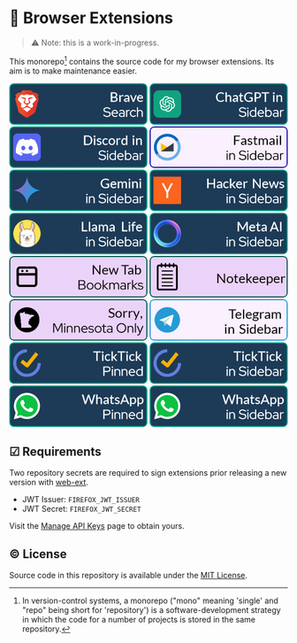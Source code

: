 # 🔌 Browser Extensions

> ⚠ Note: this is a work-in-progress.

This monorepo[^1] contains the source code for my browser extensions. Its aim is to make maintenance easier.

<img src="assets/banners/brave-header-2.png">
<img src="assets/banners/chatgpt-banner-1.png">
<img src="assets/banners/discord-banner-2.png">
<img src="assets/banners/fastmail-sidebar-1.png">
<img src="assets/banners/gemini-2.png">
<img src="assets/banners/hn-2.png">
<img src="assets/banners/llamalife-2.png">
<img src="assets/banners/metaai-2.png">
<img src="assets/banners/newtab-bookmarks-1.png">
<img src="assets/banners/notekeeper-2.png">
<img src="assets/banners/sorry-mn-only-2.png">
<img src="assets/banners/telegram-sidebar-1.png">
<img src="assets/banners/ticktick-pinned-2.png">
<img src="assets/banners/ticktick-sidebar-1.png">
<img src="assets/banners/whatsapp-pinned-1.png">
<img src="assets/banners/whatsapp-sidebar-2.png">
<!-- <img src="text-revealer/assets/logo-cropped.png"  width="250" height="100" /> -->

## ☑ Requirements

Two repository secrets are required to sign extensions prior releasing a new version with [web-ext](https://github.com/mozilla/web-ext).

- JWT Issuer: `FIREFOX_JWT_ISSUER`
- JWT Secret: `FIREFOX_JWT_SECRET`

Visit the [Manage API Keys](https://addons.mozilla.org/en-US/developers/addon/api/key/) page to obtain yours.

## © License

Source code in this repository is available under the [MIT License](LICENSE).

[^1]: In version-control systems, a monorepo ("mono" meaning 'single' and "repo" being short for 'repository') is a software-development strategy in which the code for a number of projects is stored in the same repository.
